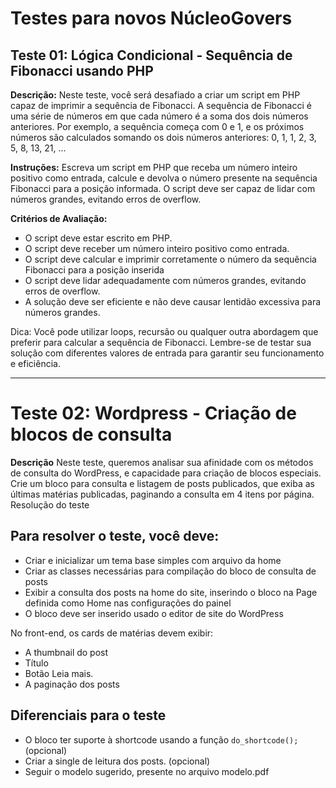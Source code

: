 # Testes para novos NúcleoGovers
## Teste 01: Lógica Condicional - Sequência de Fibonacci usando PHP

**Descrição:**
Neste teste, você será desafiado a criar um script em PHP capaz de imprimir a sequência de Fibonacci. A sequência de Fibonacci é uma série de números em que cada número é a soma dos dois números anteriores. Por exemplo, a sequência começa com 0 e 1, e os próximos números são calculados somando os dois números anteriores: 0, 1, 1, 2, 3, 5, 8, 13, 21, ...

**Instruções:**
Escreva um script em PHP que receba um número inteiro positivo como entrada, calcule e devolva o número presente na sequência Fibonacci para a posição informada. O script deve ser capaz de lidar com números grandes, evitando erros de overflow.

**Critérios de Avaliação:**
* O script deve estar escrito em PHP.
* O script deve receber um número inteiro positivo como entrada.
* O script deve calcular e imprimir corretamente o número da sequência Fibonacci para a posição inserida
* O script deve lidar adequadamente com números grandes, evitando erros de overflow.
* A solução deve ser eficiente e não deve causar lentidão excessiva para números grandes.

Dica: Você pode utilizar loops, recursão ou qualquer outra abordagem que preferir para calcular a sequência de Fibonacci. Lembre-se de testar sua solução com diferentes valores de entrada para garantir seu funcionamento e eficiência.

---
# Teste 02: Wordpress - Criação de blocos de consulta

**Descrição**
Neste teste, queremos analisar sua afinidade com os métodos de consulta do WordPress, e capacidade para criação de blocos especiais.
Crie um bloco para consulta e listagem de posts publicados, que exiba as últimas matérias publicadas, paginando a consulta em 4 itens por página.
Resolução do teste

## Para resolver o teste, você deve:
- Criar e inicializar um tema base simples com arquivo da home
- Criar as classes necessárias para compilação do bloco de consulta de posts
- Exibir a consulta dos posts na home do site, inserindo o bloco na Page definida como Home nas configurações do painel
- O bloco deve ser inserido usado o editor de site do WordPress

No front-end, os cards de matérias devem exibir:

- A thumbnail do post
- Título
- Botão Leia mais.
- A paginação dos posts

## Diferenciais para o teste
- O bloco ter suporte à shortcode usando a função `do_shortcode();` (opcional)
- Criar a single de leitura dos posts. (opcional)
- Seguir o modelo sugerido, presente no arquivo modelo.pdf
